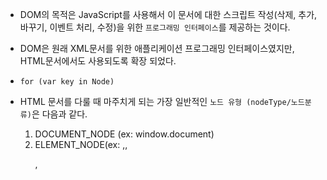 - DOM의 목적은 JavaScript를 사용해서 이 문서에 대한 스크립트 작성(삭제, 추가, 바꾸기, 이벤트 처리, 수정)을 위한 `프로그래밍 인터페이스`를 제공하는 것이다.
- DOM은 원래 XML문서를 위한 애플리케이션 프로그래밍 인터페이스였지만, HTML문서에서도 사용되도록 확장 되었다.
- `for (var key in Node)`
- HTML 문서를 다룰 때 마주치게 되는 가장 일반적인 `노드 유형 (nodeType/노드분류)`은 다음과 같다.
  1. DOCUMENT_NODE (ex: window.document)
  2. ELEMENT_NODE(ex: <body>,<a>,<p>,<style>...)
  3. ATTRIBUTE_NODE(ex: class="funEdges")
  4. TEXT_NODE(ex: 줄바꿈과 공백을 포함한 HTML 문서 내의 텍스트 문자)
  5. DOCUMENT_FRAGMENT_NODE (ex: document.createDocumentFragment())
  6. DOCUMENT_TYPE_NODE (ex: <!DOCTYPE HTML)

- Attribute 노드는 DOM4에서는 사용이 금지(deprecated)되었다.
- 모든 노드 개체(Element, Attr, Text)등은 속성과 메서드를 1차적으로 Node 개체로부터 상속 받는다. 이 속성 및 메서드는 DOM을 조작, 조사, 탐색하는 기주니 되는 값과 `함수`다.
1. 노드 개체 (Object)
  1. 노드 속성 (Attr)
    1. childNodes
    2. firstChild
    3. lastChild
    4. nextSilbling
    5. nodeName
    6. nodeType
    7. nodeValue
    8. parentNode
    9. previousSibling
  2. 노드 메서드 (Method)
    1. appendChild()
    2. cloneNode()
    3. compareDocumentPosition()
    4. contains()
    5. hasChildNodes()
    6. insertBefore()
    7. isEqualNode()
    8. removeChild()
    9. replaceChild()
  3. Document 메서드 (Method)
    1. document.createElement()
    2. document.createTextNode()
  4. HTML*Element 속성
    1. innerHTML
    2. outerHTML
    3. textContent
    4. innerText
    5. outerText
    6. firstElementChild
    7. lastElementCild
    8. nextElementChild
    9. previousElementChild
    10. Children
  5. HTML element 메서드
    1. insertAdjacentHTML()

-
